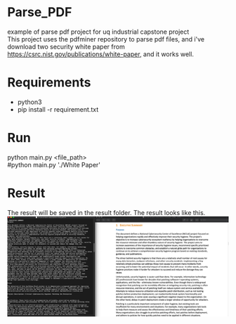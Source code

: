 # Parse_PDF
example of parse pdf project for uq industrial capstone project
<br/> This project uses the pdfminer repository to parse pdf files, and i've download two security white paper from https://csrc.nist.gov/publications/white-paper,
and it works well.
# Requirements
- python3
- pip install -r requirement.txt

# Run
python main.py <file_path>
<br/>#python main.py './White Paper'

# Result 
The result will be saved in the result folder.
The result looks like this.
![](./imgs/result_example.png)